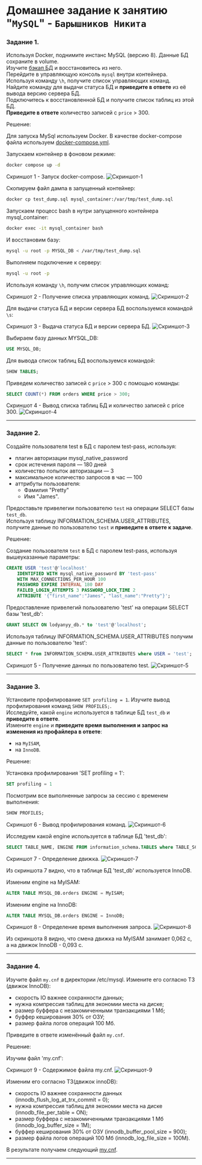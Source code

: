# Домашнее задание к занятию "`MySQL`" - `Барышников Никита`


### Задание 1. 

Используя Docker, поднимите инстанс MySQL (версию 8). Данные БД сохраните в volume.  
Изучите [бэкап БД](https://github.com/netology-code/virt-homeworks/tree/virt-11/06-db-03-mysql/test_data) и восстановитесь из него.  
Перейдите в управляющую консоль `mysql` внутри контейнера.  
Используя команду `\h`, получите список управляющих команд.  
Найдите команду для выдачи статуса БД и **приведите в ответе** из её вывода версию сервера БД.  
Подключитесь к восстановленной БД и получите список таблиц из этой БД.  
**Приведите в ответе** количество записей с `price` > 300.  

Решение:

Для запуска MySql используем Docker. В качестве docker-compose файла используем [docker-compose.yml](./config/docker-compose.yml).

Запускаем контейнер в фоновом режиме:  
```bash
docker compose up -d
```

Скриншот 1 - Запуск docker-compose.
![Скриншот-1](https://github.com/BaryshnikovNV/netology-devops/blob/db-03-mysql/BD-DEV-9/db/15.3-db-03-mysql/img/15.3.1.1_Запуск_dockerfile.png)

Скопируем файл дампа в запущенный контейнер:
```bash
docker cp test_dump.sql mysql_container:/var/tmp/test_dump.sql
```

Запускаем процесс bash в нутри запущенного контейнера mysql_container:  
```bash
docker exec -it mysql_container bash
```

И восстановим базу:
```bash
mysql -u root -p MYSQL_DB < /var/tmp/test_dump.sql
```

Выполняем подключение к серверу:  
```bash
mysql -u root -p
```

Используя команду `\h`, получим список управляющих команд:

Скриншот 2 - Получение списка управляющих команд.
![Скриншот-2](https://github.com/BaryshnikovNV/netology-devops/blob/db-03-mysql/BD-DEV-9/db/15.3-db-03-mysql/img/15.3.1.2_Получение_списка_управляющих_команд.png)

Для выдачи статуса БД и версии сервера БД воспользуемся командой `\s`:

Скриншот 3 - Выдача статуса БД и версии сервера БД.
![Скриншот-3](https://github.com/BaryshnikovNV/netology-devops/blob/db-03-mysql/BD-DEV-9/db/15.3-db-03-mysql/img/15.3.1.3_Выдача_статуса_БД_и_версии_сервера_БД.png)

Выбираем базу данных MYSQL_DB:
```sql
USE MYSQL_DB;
```

Для вывода список таблиц БД воспользуемся командой:
```sql
SHOW TABLES;
```

Приведем количество записей с `price` > 300 с помощью команды:
```sql
SELECT COUNT(*) FROM orders WHERE price > 300;
```

Скриншот 4 - Вывод списка таблиц БД и количество записей с price 300.
![Скриншот-4](https://github.com/BaryshnikovNV/netology-devops/blob/db-03-mysql/BD-DEV-9/db/15.3-db-03-mysql/img/15.3.1.4_Вывод_списка_таблиц_БД_и_количество_записей_с_price_300.png)

---

### Задание 2.

Создайте пользователя test в БД c паролем test-pass, используя:

- плагин авторизации mysql_native_password
- срок истечения пароля — 180 дней
- количество попыток авторизации — 3
- максимальное количество запросов в час — 100
- аттрибуты пользователя:
  - Фамилия "Pretty"    
  - Имя "James".
  
Предоставьте привелегии пользователю `test` на операции SELECT базы `test_db`.  
Используя таблицу INFORMATION_SCHEMA.USER_ATTRIBUTES, получите данные по пользователю `test` и **приведите в ответе к задаче**.

Решение:

Создание пользователя `test` в БД c паролем test-pass, используя вышеуказанные параметры:

```sql
CREATE USER 'test'@'localhost' 
    IDENTIFIED WITH mysql_native_password BY 'test-pass'
    WITH MAX_CONNECTIONS_PER_HOUR 100
    PASSWORD EXPIRE INTERVAL 180 DAY
    FAILED_LOGIN_ATTEMPTS 3 PASSWORD_LOCK_TIME 2
    ATTRIBUTE '{"first_name":"James", "last_name":"Pretty"}';
```

Предоставление привелегий пользователю 'test' на операции SELECT базы 'test_db':
```sql
GRANT SELECT ON lodyanyy_db.* to 'test'@'localhost';
```

Используя таблицу INFORMATION_SCHEMA.USER_ATTRIBUTES получим данные по пользователю 'test':
```sql
SELECT * from INFORMATION_SCHEMA.USER_ATTRIBUTES where USER = 'test';
```

Скриншот 5 - Получение данных по пользователю test.
![Скриншот-5](https://github.com/BaryshnikovNV/netology-devops/blob/db-03-mysql/BD-DEV-9/db/15.3-db-03-mysql/img/15.3.2.1_Получение_данных_по_пользователю_test.png)

---

### Задание 3.

Установите профилирование `SET profiling = 1`. Изучите вывод профилирования команд `SHOW PROFILES;`.  
Исследуйте, какой `engine` используется в таблице БД `test_db` и **приведите в ответе**.  
Измените `engine` и **приведите время выполнения и запрос на изменения из профайлера в ответе**:  
- на `MyISAM`,
- на `InnoDB`.

Решение:

Установка профилирования 'SET profiling = 1':
```sql
SET profiling = 1
```

Посмотрим все выполненные запросы за сессию с временем выполнения:
```sql
SHOW PROFILES;
```

Скриншот 6 - Вывод профилирования команд.
![Скриншот-6](https://github.com/BaryshnikovNV/netology-devops/blob/db-03-mysql/BD-DEV-9/db/15.3-db-03-mysql/img/15.3.3.1_Вывод_профилирования_команд.png)

Исследуем какой engine используется в таблице БД 'test_db':
```sql
SELECT TABLE_NAME, ENGINE FROM information_schema.TABLES where TABLE_SCHEMA = 'MYSQL_DB';
```

Скриншот 7 - Определение движка.
![Скриншот-7](https://github.com/BaryshnikovNV/netology-devops/blob/db-03-mysql/BD-DEV-9/db/15.3-db-03-mysql/img/15.3.3.2_Определение_движка.png)

Из скриншота 7 видно, что в таблице БД 'test_db' используется InnoDB.

Изменим engine на MyISAM:
```sql
ALTER TABLE MYSQL_DB.orders ENGINE = MyISAM;
```

Изменим engine на InnoDB:
```sql
ALTER TABLE MYSQL_DB.orders ENGINE = InnoDB;
```

Скриншот 8 - Определение время выполнения запроса.
![Скриншот-8](https://github.com/BaryshnikovNV/netology-devops/blob/db-03-mysql/BD-DEV-9/db/15.3-db-03-mysql/img/15.3.3.3_Определение_время_выполнения_запроса.png)

Из скриншота 8 видно, что смена движка на MyISAM занимает 0,062 с, а на движок InnoDB - 0,093 c.

---

### Задание 4.

Изучите файл `my.cnf` в директории /etc/mysql.
Измените его согласно ТЗ (движок InnoDB):

- скорость IO важнее сохранности данных;
- нужна компрессия таблиц для экономии места на диске;
- размер буффера с незакомиченными транзакциями 1 Мб;
- буффер кеширования 30% от ОЗУ;
- размер файла логов операций 100 Мб.

Приведите в ответе изменённый файл `my.cnf`.

Решение:

Изучим файл 'my.cnf':

Скриншот 9 - Содержимое файла my.cnf.
![Скриншот-9](https://github.com/BaryshnikovNV/netology-devops/blob/db-03-mysql/BD-DEV-9/db/15.3-db-03-mysql/img/15.3.4.1_Содержимое_файла_my.cnf.png)

Изменим его согласно ТЗ(движок innoDB):
- скорость IO важнее сохранности данных (innodb_flush_log_at_trx_commit = 0);
- нужна компрессия таблиц для экономии места на диске (innodb_file_per_table = ON);
- размер буффера с незакомиченными транзакциями 1 Мб (innodb_log_buffer_size = 1M);
- буффер кеширования 30% от ОЗУ (innodb_buffer_pool_size = 900);
- размер файла логов операций 100 Мб (innodb_log_file_size = 100M).

В результате получаем следующий [my.cnf](./config/my.cnf).

---